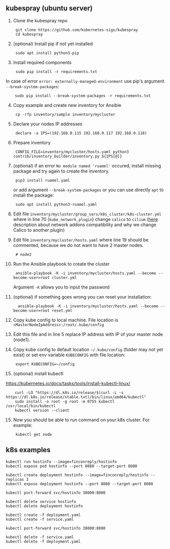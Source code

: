## kubespray (ubuntu server)

1. Clone the kubespray repo

        git clone https://github.com/kubernetes-sigs/kubespray
        cd kubespray

2. (optional) Install pip if not yet installed

        sudo apt install python3-pip

3. Install required components

        sudo pip install -r requirements.txt

In case of error `error: externally-managed-environment` use pip's argument `--break-system-packages`:

        sudo pip install --break-system-packages -r requirements.txt

4. Copy example and create new inventory for Ansible

        cp -rfp inventory/sample inventory/mycluster

5. Declare your nodes IP addresses

        declare -a IPS=(192.168.0.115 192.168.0.117 192.168.0.118)

6. Prepare inventory

        CONFIG_FILE=inventory/mycluster/hosts.yaml python3 contrib/inventory_builder/inventory.py ${IPS[@]}

7. (optional) if an error `No module named 'ruamel'` occured, install missing package and try again to create the
   inventory.

        pip3 install ruamel.yaml

   or add argument `--break-system-packages` or you can use directly `apt` to install the package:

        sudo apt install python3-ruamel.yaml

8. Edit file `inventory/mycluster/group_vars/k8s_cluster/k8s-cluster.yml` where in line 70 (`kube_network_plugin`)
   change `calico` to `cilium` ([here](https://metallb.universe.tf/installation/network-addons/) description about
   network addons compatibility and why we change Calico to another plugin)
7. Edit file `inventory/mycluster/hosts.yaml` where line 19 should be commented, because we do not want to have 2 master
   nodes.

        # node2

8. Run the Ansible playbook to create the cluster

        ansible-playbook -K -i inventory/mycluster/hosts.yaml --become --become-user=root cluster.yml

   Argument `-K` allows you to input the password


9. (optional) if something goes wrong you can reset your installation:

         ansible-playbook -K -i inventory/mycluster/hosts.yaml --become --become-user=root reset.yml

10. Copy kube config to local machine. File location is `<MasterNodeIpAddress>:/root/.kube/config`
11. Edit this file and in line 5 replace IP address with IP of your master node (node1).
12. Copy kube config to default location `~/.kube/config` (folder may not yet exist) or set env variable `KUBECONFIG`
    with file location:

         export KUBECONFIG=~/config

13. (optional) install kubectl

https://kubernetes.io/docs/tasks/tools/install-kubectl-linux/

        curl -LO "https://dl.k8s.io/release/$(curl -L -s https://dl.k8s.io/release/stable.txt)/bin/linux/amd64/kubectl"
        sudo install -o root -g root -m 0755 kubectl /usr/local/bin/kubectl
        kubectl version --client

15. Now you should be able to run command on your k8s cluster. For example:

         kubectl get node

## k8s examples

```shell
kubectl run hostinfo --image=finconreply/hostinfo
kubectl expose pod hostinfo --port 8080 --target-port 8080

kubectl create deployment hostinfo --image=finconreply/hostinfo --replicas 3
kubectl expose deployment hostinfo --port 8080 --target-port 8080

kubectl port-forward svc/hostinfo 38000:8080

kubectl delete service hostinfo
kubectl delete deployment hostinfo
```

```shell
kubectl create -f deployment.yaml
kubectl create -f service.yaml

kubectl port-forward svc/hostinfo 38000:8080

kubectl delete -f service.yaml
kubectl delete -f deployment.yaml
```
